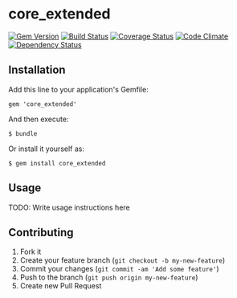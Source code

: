 # core_extended

[![Gem Version](https://badge.fury.io/rb/core_extended.png)](https://rubygems.org/gems/core_extended)
[![Build Status](https://travis-ci.org/gabynaiman/core_extended.png?branch=master)](https://travis-ci.org/gabynaiman/core_extended)
[![Coverage Status](https://coveralls.io/repos/gabynaiman/core_extended/badge.png?branch=master)](https://coveralls.io/r/gabynaiman/core_extended?branch=master)
[![Code Climate](https://codeclimate.com/github/gabynaiman/core_extended.png)](https://codeclimate.com/github/gabynaiman/core_extended)
[![Dependency Status](https://gemnasium.com/gabynaiman/core_extended.png)](https://gemnasium.com/gabynaiman/core_extended)

## Installation

Add this line to your application's Gemfile:

    gem 'core_extended'

And then execute:

    $ bundle

Or install it yourself as:

    $ gem install core_extended

## Usage

TODO: Write usage instructions here

## Contributing

1. Fork it
2. Create your feature branch (`git checkout -b my-new-feature`)
3. Commit your changes (`git commit -am 'Add some feature'`)
4. Push to the branch (`git push origin my-new-feature`)
5. Create new Pull Request
